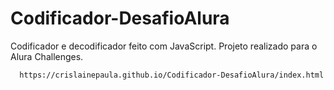 # Codificador-DesafioAlura
Codificador e decodificador feito com JavaScript.
Projeto realizado para o Alura Challenges.

```bash
  https://crislainepaula.github.io/Codificador-DesafioAlura/index.html
```
